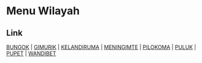 # Menu Wilayah

## Link

[BUNGOK](https://github.com/gigit-pemilu/pemilu-2024-94-papua-tengah/tree/main/pileg-dpr/hitung-suara/sub/94-papua-tengah/sub/05-puncak/sub/11-beoga-timur/sub/2008-bungok)
 | 
[GIMURIK](https://github.com/gigit-pemilu/pemilu-2024-94-papua-tengah/tree/main/pileg-dpr/hitung-suara/sub/94-papua-tengah/sub/05-puncak/sub/11-beoga-timur/sub/2005-gimurik)
 | 
[KELANDIRUMA](https://github.com/gigit-pemilu/pemilu-2024-94-papua-tengah/tree/main/pileg-dpr/hitung-suara/sub/94-papua-tengah/sub/05-puncak/sub/11-beoga-timur/sub/2002-kelandiruma)
 | 
[MENINGIMTE](https://github.com/gigit-pemilu/pemilu-2024-94-papua-tengah/tree/main/pileg-dpr/hitung-suara/sub/94-papua-tengah/sub/05-puncak/sub/11-beoga-timur/sub/2007-meningimte)
 | 
[PILOKOMA](https://github.com/gigit-pemilu/pemilu-2024-94-papua-tengah/tree/main/pileg-dpr/hitung-suara/sub/94-papua-tengah/sub/05-puncak/sub/11-beoga-timur/sub/2004-pilokoma)
 | 
[PULUK](https://github.com/gigit-pemilu/pemilu-2024-94-papua-tengah/tree/main/pileg-dpr/hitung-suara/sub/94-papua-tengah/sub/05-puncak/sub/11-beoga-timur/sub/2001-puluk)
 | 
[PUPET](https://github.com/gigit-pemilu/pemilu-2024-94-papua-tengah/tree/main/pileg-dpr/hitung-suara/sub/94-papua-tengah/sub/05-puncak/sub/11-beoga-timur/sub/2003-pupet)
 | 
[WANDIBET](https://github.com/gigit-pemilu/pemilu-2024-94-papua-tengah/tree/main/pileg-dpr/hitung-suara/sub/94-papua-tengah/sub/05-puncak/sub/11-beoga-timur/sub/2006-wandibet)


